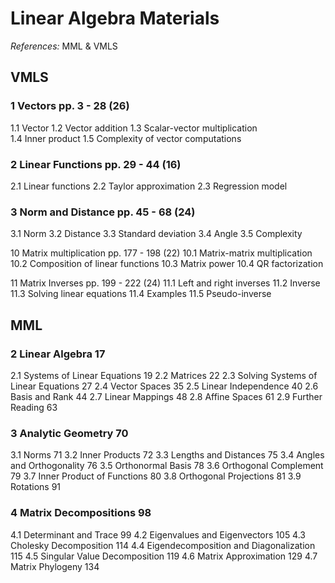 # Linear Algebra Materials

_References:_ MML & VMLS

## VMLS

### 1 Vectors pp. 3 - 28 (26)
1.1 Vector
1.2 Vector addition
1.3 Scalar-vector multiplication\
1.4 Inner product
1.5 Complexity of vector computations

### 2 Linear Functions pp. 29 - 44 (16)
2.1 Linear functions
2.2 Taylor approximation
2.3 Regression model

### 3 Norm and Distance pp. 45 - 68 (24)
3.1 Norm
3.2 Distance
3.3 Standard deviation
3.4 Angle
3.5 Complexity

10 Matrix multiplication pp. 177 - 198 (22)
10.1 Matrix-matrix multiplication
10.2 Composition of linear functions
10.3 Matrix power
10.4 QR factorization

11 Matrix Inverses pp. 199 - 222 (24)
11.1 Left and right inverses
11.2 Inverse
11.3 Solving linear equations
11.4 Examples
11.5 Pseudo-inverse


## MML

### 2 Linear Algebra 17
2.1 Systems of Linear Equations 19
2.2 Matrices 22
2.3 Solving Systems of Linear Equations 27
2.4 Vector Spaces 35
2.5 Linear Independence 40
2.6 Basis and Rank 44
2.7 Linear Mappings 48
2.8 Affine Spaces 61
2.9 Further Reading 63

### 3 Analytic Geometry 70
3.1 Norms 71
3.2 Inner Products 72
3.3 Lengths and Distances 75
3.4 Angles and Orthogonality 76
3.5 Orthonormal Basis 78
3.6 Orthogonal Complement 79
3.7 Inner Product of Functions 80
3.8 Orthogonal Projections 81
3.9 Rotations 91

### 4 Matrix Decompositions 98
4.1 Determinant and Trace 99
4.2 Eigenvalues and Eigenvectors 105
4.3 Cholesky Decomposition 114
4.4 Eigendecomposition and Diagonalization 115
4.5 Singular Value Decomposition 119
4.6 Matrix Approximation 129
4.7 Matrix Phylogeny 134